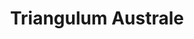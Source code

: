 ---
title: "Triangulum Australe"
hashtag: "triangulum-australe"
borders:
  - Apus
  - Ara
  - Circinus
  - Norma
tags:
  - Constellation
---